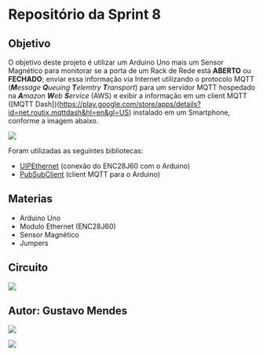 # Repositório da Sprint 8

## Objetivo
O objetivo deste projeto é utilizar um Arduino Uno mais um Sensor Magnético para monitorar se a porta de um Rack de Rede está **ABERTO** ou **FECHADO**; enviar essa informação via Internet utilizando o protocolo MQTT (***M****essage **Q**ueuing **T**elemtry **T**ransport*) para um servidor MQTT hospedado na ***A**mazon **W**eb **S**ervice* (AWS) e exibir a informação em um client MQTT ([MQTT Dash])(https://play.google.com/store/apps/details?id=net.routix.mqttdash&hl=en&gl=US) instalado em um Smartphone, conforme a imagem abaixo.

![](https://camo.githubusercontent.com/7beef2d4780d87a603d7de49b2da0467c8537dff96575b628a04bd4010ebb1cc/68747470733a2f2f692e696d6775722e636f6d2f4d576870586b562e706e67)

Foram utilizadas as seguintes bibliotecas:
* [UIPEthernet](https://github.com/UIPEthernet/UIPEthernet) (conexão do ENC28J60 com o Arduino) 
* [PubSubClient](https://pubsubclient.knolleary.net) (client MQTT para o Arduino)

## Materias

* Arduino Uno
* Modulo Ethernet (ENC28J60)
* Sensor Magnético
* Jumpers

## Circuito



![](https://camo.githubusercontent.com/ad1da211b35b60b23fb095a64e76dc6504d0c3229e853bd82a69a4d5d27bbb88/68747470733a2f2f692e696d6775722e636f6d2f594947477453472e706e67)

## Autor: Gustavo Mendes 

[![](https://camo.githubusercontent.com/a80d00f23720d0bc9f55481cfcd77ab79e141606829cf16ec43f8cacc7741e46/68747470733a2f2f696d672e736869656c64732e696f2f62616467652f4c696e6b6564496e2d3030373742353f7374796c653d666f722d7468652d6261646765266c6f676f3d6c696e6b6564696e266c6f676f436f6c6f723d7768697465)](https://www.linkedin.com/in/gustavo-mendes-custodio-da-silva/)

[![](https://camo.githubusercontent.com/be08f7a1c998ec3e477fd0d3cc0e7fa39255cce4e77daf537e80c0f33e4d87d0/68747470733a2f2f696d672e736869656c64732e696f2f62616467652f4d6963726f736f66745f4f75746c6f6f6b2d3030373844343f7374796c653d666f722d7468652d6261646765266c6f676f3d6d6963726f736f66742d6f75746c6f6f6b266c6f676f436f6c6f723d7768697465)](https://gustavomendes.sa@outlook.com)


